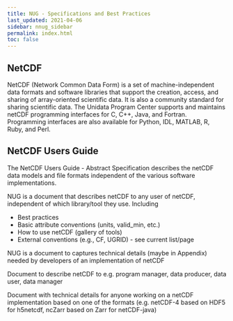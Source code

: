 ```yaml
---
title: NUG - Specifications and Best Practices
last_updated: 2021-04-06
sidebar: nnug_sidebar
permalink: index.html
toc: false
---
```


## NetCDF
NetCDF (Network Common Data Form) is a set of
machine-independent data formats and software libraries
that support the creation, access, and sharing
of array-oriented scientific data.
It is also a community standard for sharing scientific data.
The Unidata Program Center supports and maintains
netCDF programming interfaces for C, C++, Java, and Fortran.
Programming interfaces are also available
for Python, IDL, MATLAB, R, Ruby, and Perl.

## NetCDF Users Guide

The NetCDF Users Guide - Abstract Specification
describes the netCDF data models and file formats
independent of the various software implementations.

NUG is a document that describes netCDF to any user of netCDF,
independent of which library/tool they use. Including

* Best practices
* Basic attribute conventions (units, valid_min, etc.)
* How to use netCDF (gallery of tools)
* External conventions (e.g., CF, UGRID) - see current list/page

NUG is a document to captures technical details
(maybe in Appendix) needed by developers of an implementation of netCDF

Document to describe netCDF to e.g. program manager, data producer,
data user, data manager

Document with technical details for anyone working
on a netCDF implementation
based on one of the formats
(e.g. netCDF-4 based on HDF5 for h5netcdf,
ncZarr based on Zarr for netCDF-java)


